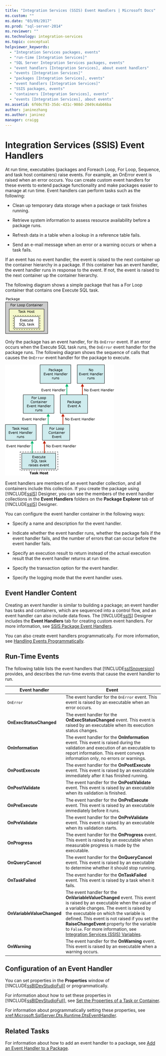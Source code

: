 ```yaml
---
title: "Integration Services (SSIS) Event Handlers | Microsoft Docs"
ms.custom: ""
ms.date: "03/09/2017"
ms.prod: "sql-server-2014"
ms.reviewer: ""
ms.technology: integration-services
ms.topic: conceptual
helpviewer_keywords: 
  - "Integration Services packages, events"
  - "run-time [Integration Services]"
  - "SQL Server Integration Services packages, events"
  - "event handlers [Integration Services], about event handlers"
  - "events [Integration Services]"
  - "packages [Integration Services], events"
  - "event handlers [Integration Services]"
  - "SSIS packages, events"
  - "containers [Integration Services], events"
  - "events [Integration Services], about events"
ms.assetid: 6f60cf93-35dc-431c-908d-2049c4ab66ba
author: janinezhang
ms.author: janinez
manager: craigg
---
```

# Integration Services (SSIS) Event Handlers
  At run time, executables (packages and Foreach Loop, For Loop, Sequence, and task host containers) raise events. For example, an OnError event is raised when an error occurs. You can create custom event handlers for these events to extend package functionality and make packages easier to manage at run time. Event handlers can perform tasks such as the following:

-   Clean up temporary data storage when a package or task finishes running.

-   Retrieve system information to assess resource availability before a package runs.

-   Refresh data in a table when a lookup in a reference table fails.

-   Send an e-mail message when an error or a warning occurs or when a task fails.

 If an event has no event handler, the event is raised to the next container up the container hierarchy in a package. If this container has an event handler, the event handler runs in response to the event. If not, the event is raised to the next container up the container hierarchy.

 The following diagram shows a simple package that has a For Loop container that contains one Execute SQL task.

 ![Package, For Loop, task host, and Execute SQL task](media/mw-dts-eventhandlerpkg.gif "Package, For Loop, task host, and Execute SQL task")

 Only the package has an event handler, for its `OnError` event. If an error occurs when the Execute SQL task runs, the `OnError` event handler for the package runs. The following diagram shows the sequence of calls that causes the `OnError` event handler for the package to execute.

 ![Event handler flow](media/mw-dts-eventhandlers.gif "Event handler flow")

 Event handlers are members of an event handler collection, and all containers include this collection. If you create the package using [!INCLUDE[ssIS](../includes/ssis-md.md)] Designer, you can see the members of the event handler collections in the **Event Handlers** folders on the **Package Explorer** tab of [!INCLUDE[ssIS](../includes/ssis-md.md)] Designer.

 You can configure the event handler container in the following ways:

-   Specify a name and description for the event handler.

-   Indicate whether the event handler runs, whether the package fails if the event handler fails, and the number of errors that can occur before the event handler fails.

-   Specify an execution result to return instead of the actual execution result that the event handler returns at run time.

-   Specify the transaction option for the event handler.

-   Specify the logging mode that the event handler uses.

## Event Handler Content
 Creating an event handler is similar to building a package; an event handler has tasks and containers, which are sequenced into a control flow, and an event handler can also include data flows. The [!INCLUDE[ssIS](../includes/ssis-md.md)] Designer includes the **Event Handlers** tab for creating custom event handlers. For more information, see [SSIS Package Event Handlers](integration-services-ssis-event-handlers.md).

 You can also create event handlers programmatically. For more information, see [Handling Events Programmatically](building-packages-programmatically/handling-events-programmatically.md).

## Run-Time Events
 The following table lists the event handlers that [!INCLUDE[ssISnoversion](../includes/ssisnoversion-md.md)] provides, and describes the run-time events that cause the event handler to run.

|Event handler|Event|
|-------------------|-----------|
|`OnError`|The event handler for the `OnError` event. This event is raised by an executable when an error occurs.|
|**OnExecStatusChanged**|The event handler for the **OnExecStatusChanged** event. This event is raised by an executable when its execution status changes.|
|**OnInformation**|The event handler for the **OnInformation** event. This event is raised during the validation and execution of an executable to report information. This event conveys information only, no errors or warnings.|
|**OnPostExecute**|The event handler for the **OnPostExecute** event. This event is raised by an executable immediately after it has finished running.|
|**OnPostValidate**|The event handler for the **OnPostValidate** event. This event is raised by an executable when its validation is finished.|
|**OnPreExecute**|The event handler for the **OnPreExecute** event. This event is raised by an executable immediately before it runs.|
|**OnPreValidate**|The event handler for the **OnPreValidate** event. This event is raised by an executable when its validation starts.|
|**OnProgress**|The event handler for the **OnProgress** event. This event is raised by an executable when measurable progress is made by the executable.|
|**OnQueryCancel**|The event handler for the **OnQueryCancel** event. This event is raised by an executable to determine whether it should stop running.|
|**OnTaskFailed**|The event handler for the **OnTaskFailed** event. This event is raised by a task when it fails.|
|**OnVariableValueChanged**|The event handler for the **OnVariableValueChanged** event. This event is raised by an executable when the value of a variable changes. The event is raised by the executable on which the variable is defined. This event is not raised if you set the **RaiseChangeEvent** property for the variable to `False`. For more information, see [Integration Services &#40;SSIS&#41; Variables](integration-services-ssis-variables.md).|
|**OnWarning**|The event handler for the **OnWarning** event. This event is raised by an executable when a warning occurs.|

## Configuration of an Event Handler
 You can set properties in the **Properties** window of [!INCLUDE[ssBIDevStudioFull](../includes/ssbidevstudiofull-md.md)] or programmatically.

 For information about how to set these properties in [!INCLUDE[ssBIDevStudioFull](../includes/ssbidevstudiofull-md.md)], see [Set the Properties of a Task or Container](../../2014/integration-services/set-the-properties-of-a-task-or-container.md).

 For information about programmatically setting these properties, see <xref:Microsoft.SqlServer.Dts.Runtime.DtsEventHandler>.

## Related Tasks
 For information about how to add an event handler to a package, see [Add an Event Handler to a Package](../../2014/integration-services/add-an-event-handler-to-a-package.md).


